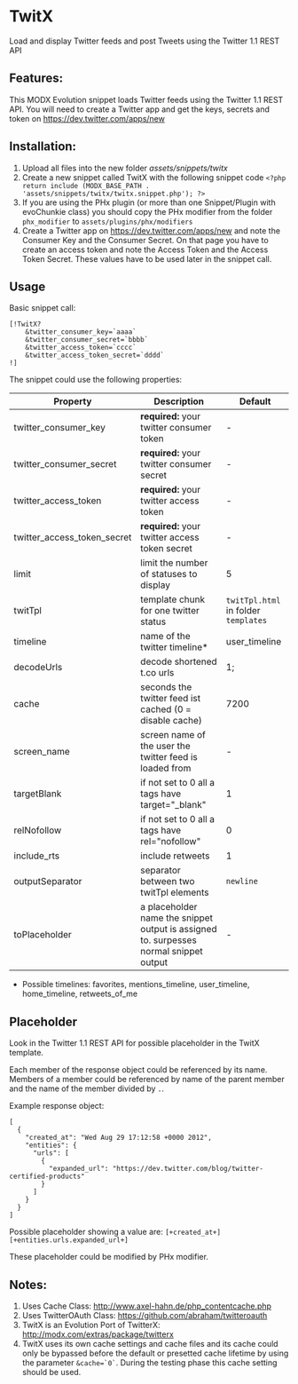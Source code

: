 TwitX
================================================================================

Load and display Twitter feeds and post Tweets using the Twitter 1.1 REST API

Features:
--------------------------------------------------------------------------------
This MODX Evolution snippet loads Twitter feeds using the Twitter 1.1 REST API. You will need to create a Twitter app and get the keys, secrets and token on https://dev.twitter.com/apps/new

Installation:
--------------------------------------------------------------------------------
1. Upload all files into the new folder *assets/snippets/twitx*
2. Create a new snippet called TwitX with the following snippet code
    `<?php return include (MODX_BASE_PATH . 'assets/snippets/twitx/twitx.snippet.php'); ?>`
3. If you are using the PHx plugin (or more than one Snippet/Plugin with evoChunkie class) you should copy the PHx modifier from the folder `phx_modifier` to `assets/plugins/phx/modifiers`
4. Create a Twitter app on https://dev.twitter.com/apps/new and note the Consumer Key and the Consumer Secret. On that page you have to create an access token and note the Access Token and the Access Token Secret. These values have to be used later in the snippet call.

Usage
--------------------------------------------------------------------------------

Basic snippet call:

```
[!TwitX?
    &twitter_consumer_key=`aaaa`
    &twitter_consumer_secret=`bbbb`
    &twitter_access_token=`cccc`
    &twitter_access_token_secret=`dddd`
!]
```
The snippet could use the following properties:

Property | Description | Default
---- | ----------- | -------
twitter_consumer_key | **required:** your twitter consumer token  | -
twitter_consumer_secret | **required:** your twitter consumer secret | -
twitter_access_token | **required:** your twitter access token | -
twitter_access_token_secret | **required:** your twitter access token secret | -
limit | limit the number of statuses to display | 5
twitTpl | template chunk for one twitter status | `twitTpl.html` in folder `templates`
timeline | name of the twitter timeline* | user_timeline
decodeUrls | decode shortened t.co urls | 1;
cache | seconds the twitter feed ist cached (0 = disable cache) | 7200
screen_name | screen name of the user the twitter feed is loaded from | -
targetBlank | if not set to 0 all a tags have target="_blank" | 1
relNofollow | if not set to 0 all a tags have rel="nofollow" | 0
include_rts | include retweets | 1
outputSeparator | separator between two twitTpl elements | `newline`
toPlaceholder | a placeholder name the snippet output is assigned to. surpesses normal snippet output | -

* Possible timelines: favorites, mentions_timeline, user_timeline, home_timeline, retweets_of_me

Placeholder
--------------------------------------------------------------------------------
Look in the Twitter 1.1 REST API for possible placeholder in the TwitX template.

Each member of the response object could be referenced by its name. Members of a member could be referenced by name of the parent member and the name of the member divided by `.`.

Example response object:

```
[
  {
    "created_at": "Wed Aug 29 17:12:58 +0000 2012",
    "entities": {
      "urls": [
        {
          "expanded_url": "https://dev.twitter.com/blog/twitter-certified-products"
        }
      ]
    }
  }
]
```

Possible placeholder showing a value are: `[+created_at+]` `[+entities.urls.expanded_url+]`

These placeholder could be modified by PHx modifier.

Notes:
--------------------------------------------------------------------------------
1. Uses Cache Class: http://www.axel-hahn.de/php_contentcache.php
2. Uses TwitterOAuth Class: https://github.com/abraham/twitteroauth
3. TwitX is an Evolution Port of TwitterX: http://modx.com/extras/package/twitterx
4. TwitX uses its own cache settings and cache files and its cache could only be bypassed before the default or presetted cache lifetime by using the parameter `` &cache=`0` ``. During the testing phase this cache setting should be used.
